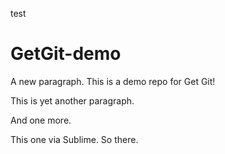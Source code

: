 test
# GetGit-demo

A new paragraph.
This is a demo repo for Get Git!

This is yet another paragraph.

And one more.

This one via Sublime. So there.
